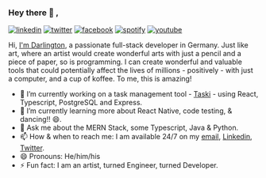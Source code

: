 ### Hey there 👋 , 
[![linkedin](https://img.icons8.com/fluency/48/000000/linkedin.png)][1]
[![twitter](https://img.icons8.com/color/48/000000/twitter--v2.png)][2]
[![facebook](https://img.icons8.com/color/48/000000/facebook.png)][3]
[![spotify](https://img.icons8.com/doodle/48/000000/spotify.png)][4]
[![youtube](https://img.icons8.com/ios/50/000000/youtube--v2.png)][5]

Hi, [I'm  Darlington](https://blissful-shannon-adedea.netlify.app/), a passionate full-stack developer in Germany. Just like art, where an artist would create wonderful arts with just a pencil and a piece of paper, so is programming. I can create wonderful and valuable tools that could potentially affect the lives of millions - positively - with just a computer, and a cup of koffee. To me, this is amazing! 


- 🔭 I’m currently working on a task management tool - [Taski](https://github.com/Dalin01/taski) - using React, Typescript, PostgreSQL and Express. 
- 🌱 I’m currently learning more about React Native, code testing, & dancing!! 😄.
- 💬 Ask me about the MERN Stack, some Typescript, Java & Python.
- 📫 How & when to reach me: I am available 24/7 on my [email](somtodarlington@yahoo.com), [Linkedin](https://www.linkedin.com/in/darlington-onwuama/), [Twitter](https://twitter.com/Somtodarlington). 
- 😄 Pronouns: He/him/his
- ⚡ Fun fact: I am an artist, turned Engineer, turned Developer.


[1]: https://www.linkedin.com/in/darlington-onwuama/
[2]: https://twitter.com/Somtodarlington
[3]: https://www.facebook.com/onwuama.darlington
[4]: https://open.spotify.com/user/21n6ci7kgp4stqshzw2hqyacq
[5]: https://music.youtube.com/channel/UCW1P8v2-zxmaZgmSSkCxa5Q?feature=share
